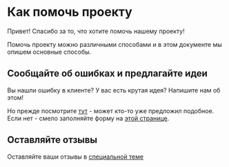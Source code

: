 # Как помочь проекту

Привет!
Спасибо за то, что хотите помочь нашему проекту!

Помочь проекту можно различными способами и в этом документе мы опишем основные способы.

## Сообщайте об ошибках и предлагайте идеи

Вы нашли ошибку в клиенте? У вас есть крутая идея? Напишите нам об этом!  

Но прежде посмотрите [тут](https://github.com/Antosik/lol-guilds-client/issues) - может кто-то уже предложил подобное.  
Если нет - смело заполняйте форму на [этой странице](https://github.com/Antosik/lol-guilds-client/issues/new/choose).

## Оставляйте отзывы

Оставляйте ваши отзывы в [специальной теме](https://github.com/Antosik/lol-guilds-client/issues/36)
